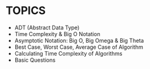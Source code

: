 # TOPICS

- ADT (Abstract Data Type)
- Time Complexity & Big O Notation
- Asymptotic Notation: Big O, Big Omega & Big Theta
- Best Case, Worst Case, Average Case of Algorithm
- Calculating Time Complexity of Algorithms
- Basic Questions
